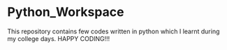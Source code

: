 # Python_Workspace
This repository contains few codes written in python which I learnt during my college days.
HAPPY CODING!!!
